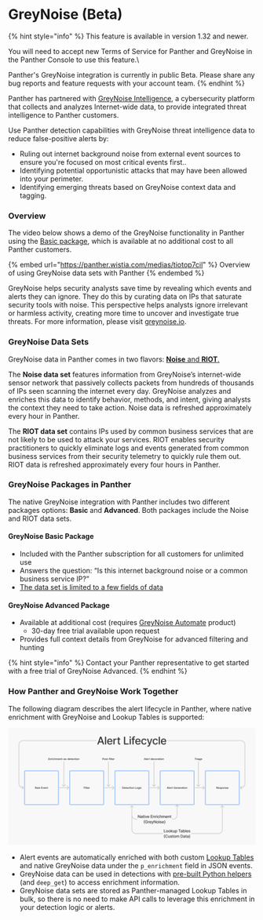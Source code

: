 # GreyNoise (Beta)

{% hint style="info" %}
This feature is available in version 1.32 and newer.

You will need to accept new Terms of Service for Panther and GreyNoise in the Panther Console to use this feature.\


Panther's GreyNoise integration is currently in public Beta. Please share any bug reports and feature requests with your account team.
{% endhint %}

Panther has partnered with [GreyNoise Intelligence](https://www.greynoise.io/), a cybersecurity platform that collects and analyzes Internet-wide data, to provide integrated threat intelligence to Panther customers.&#x20;

Use Panther detection capabilities with GreyNoise threat intelligence data to reduce false-positive alerts by:

* Ruling out internet background noise from external event sources to ensure you're focused on most critical events first..
* Identifying potential opportunistic attacks that may have been allowed into your perimeter.
* Identifying emerging threats based on GreyNoise context data and tagging.

### Overview

The video below shows a demo of the GreyNoise functionality in Panther using the [Basic package](./#packaging-and-cost), which is available at no additional cost to all Panther customers.

{% embed url="https://panther.wistia.com/medias/tiotop7cil" %}
Overview of using GreyNoise data sets with Panther
{% endembed %}

GreyNoise helps security analysts save time by revealing which events and alerts they can ignore. They do this by curating data on IPs that saturate security tools with noise. This perspective helps analysts ignore irrelevant or harmless activity, creating more time to uncover and investigate true threats. For more information, please visit [greynoise.io](https://www.greynoise.io/).

### GreyNoise Data Sets

GreyNoise data in Panther comes in two flavors: [**Noise** and **RIOT**.](https://docs.greynoise.io/docs/understanding-greynoise-data-sets)

The **Noise data set** features information from GreyNoise’s internet-wide sensor network that passively collects packets from hundreds of thousands of IPs seen scanning the internet every day. GreyNoise analyzes and enriches this data to identify behavior, methods, and intent, giving analysts the context they need to take action. Noise data is refreshed approximately every hour in Panther.

The **RIOT data set** contains IPs used by common business services that are not likely to be used to attack your services. RIOT enables security practitioners to quickly eliminate logs and events generated from common business services from their security telemetry to quickly rule them out. RIOT data is refreshed approximately every four hours in Panther.

### GreyNoise Packages in Panther

The native GreyNoise integration with Panther includes two different packages options: **Basic** and **Advanced**. Both packages include the Noise and RIOT data sets.

#### GreyNoise Basic Package

* Included with the Panther subscription for all customers for unlimited use
* Answers the question: “Is this internet background noise or a common business service IP?”
* [The data set is limited to a few fields of data](basic-vs.-advanced.md)

#### GreyNoise Advanced Package

* Available at additional cost (requires [GreyNoise Automate](https://www.greynoise.io/pricing) product)
  * 30-day free trial available upon request
* Provides full context details from GreyNoise for advanced filtering and hunting&#x20;

{% hint style="info" %}
Contact your Panther representative to get started with a free trial of GreyNoise Advanced.
{% endhint %}

### How Panther and GreyNoise Work Together

The following diagram describes the alert lifecycle in Panther, where native enrichment with GreyNoise and Lookup Tables is supported:&#x20;

![](<../../.gitbook/assets/image (7) (1).png>)

* Alert events are automatically enriched with both custom [Lookup Tables](../lookup-tables/) and native GreyNoise data under the `p_enrichment` field in JSON events.
* GreyNoise data can be used in detections with [pre-built Python helpers](greynoise-helper-function-usage-and-methods.md) (and `deep_get`) to access enrichment information.
* GreyNoise data sets are stored as Panther-managed Lookup Tables in bulk, so there is no need to make API calls to leverage this enrichment in your detection logic or alerts.
